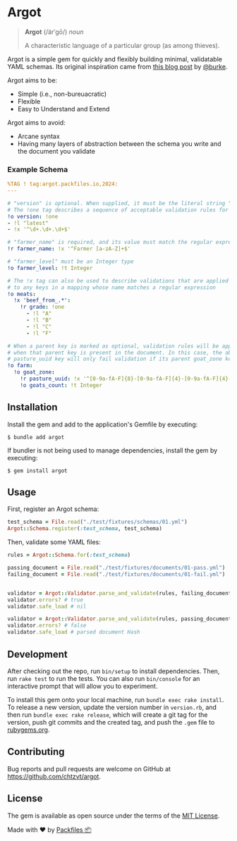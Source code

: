 # Argot

> **Argot** (/är′gō/)
> _noun_
> 
> A characteristic language of a particular group (as among thieves).

Argot is a simple gem for quickly and flexibly building minimal, validatable YAML schemas. Its original inspiration came from [this blog post](https://notes.burke.libbey.me/yaml-schema/) by [@burke](https://github.com/burke).

Argot aims to be:
  - Simple (i.e., non-bureuacratic)
  - Flexible
  - Easy to Understand and Extend

Argot aims to avoid:
  - Arcane syntax
  - Having many layers of abstraction between the schema you write and the document you validate

### Example Schema

```yaml
%TAG ! tag:argot.packfiles.io,2024:
---

# "version" is optional. When supplied, it must be the literal string "latest" or match the regular expression ^\d+.\d+.\d+$
# The !one tag describes a sequence of acceptable validation rules for a given key
!o version: !one
- !l "latest"
- !x '^\d+.\d+.\d+$'

# "farmer_name" is required, and its value must match the regular expression ^Farmer [a-zA-Z]+$
!r farmer_name: !x '^Farmer [a-zA-Z]+$'

# "farmer_level" must be an Integer type
!o farmer_level: !t Integer

# The !x tag can also be used to describe validations that are applied 
# to any keys in a mapping whose name matches a regular expression
!o meats:
  !x 'beef_from_.*':
    !r grade: !one
      - !l "A"
      - !l "B"
      - !l "C"
      - !l "F"

# When a parent key is marked as optional, validation rules will be applied to its children only
# when that parent key is present in the document. In this case, the absence of the required 
# pasture_uuid key will only fail validation if its parent goat_zone key is present.
!o farm:
  !o goat_zone:
    !r pasture_uuid: !x '^[0-9a-fA-F]{8}-[0-9a-fA-F]{4}-[0-9a-fA-F]{4}-[0-9a-fA-F]{4}-[0-9a-fA-F]{12}$'
    !o goats_count: !t Integer
```

## Installation

Install the gem and add to the application's Gemfile by executing:

    $ bundle add argot

If bundler is not being used to manage dependencies, install the gem by executing:

    $ gem install argot

## Usage

First, register an Argot schema:

```ruby
test_schema = File.read("./test/fixtures/schemas/01.yml")
Argot::Schema.register(:test_schema, test_schema)
```

Then, validate some YAML files:

```ruby
rules = Argot::Schema.for(:test_schema)

passing_document = File.read("./test/fixtures/documents/01-pass.yml")
failing_document = File.read("./test/fixtures/documents/01-fail.yml")


validator = Argot::Validator.parse_and_validate(rules, failing_document)
validator.errors? # true
validator.safe_load # nil

validator = Argot::Validator.parse_and_validate(rules, passing_document)
validator.errors? # false
validator.safe_load # parsed document Hash
```

## Development

After checking out the repo, run `bin/setup` to install dependencies. Then, run `rake test` to run the tests. You can also run `bin/console` for an interactive prompt that will allow you to experiment.

To install this gem onto your local machine, run `bundle exec rake install`. To release a new version, update the version number in `version.rb`, and then run `bundle exec rake release`, which will create a git tag for the version, push git commits and the created tag, and push the `.gem` file to [rubygems.org](https://rubygems.org).

## Contributing

Bug reports and pull requests are welcome on GitHub at https://github.com/chtzvt/argot.

## License

The gem is available as open source under the terms of the [MIT License](https://opensource.org/licenses/MIT).

Made with :heart: by [Packfiles :package:](https://packfiles.io)